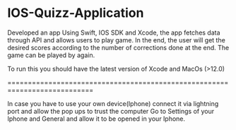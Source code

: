 # IOS-Quizz-Application

Developed an app Using Swift, IOS SDK and Xcode, the app fetches data through API and allows users to play game. In the end, the user will get the desired scores according to the number of corrections done at the end. The game can be played by again.

To run this you should have the latest version of Xcode and MacOs (>12.0)

===========================================================================

In case you have to use your own device(Iphone) connect it via lightning port and allow the pop ups to trust the computer 
Go to Settings of your Iphone and General and allow it to be opened in your Iphone.



